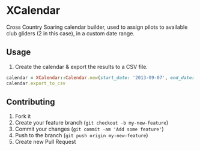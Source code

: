 # XCalendar

Cross Country Soaring calendar builder, used to assign pilots to available club gliders (2 in this case), in a custom date range.

## Usage

1. Create the calendar & export the results to a CSV file.

```ruby
calendar = XCalendar::Calendar.new(start_date: '2013-09-07', end_date: '2014-04-06')
calendar.export_to_csv 
```

## Contributing

1. Fork it
2. Create your feature branch (`git checkout -b my-new-feature`)
3. Commit your changes (`git commit -am 'Add some feature'`)
4. Push to the branch (`git push origin my-new-feature`)
5. Create new Pull Request
